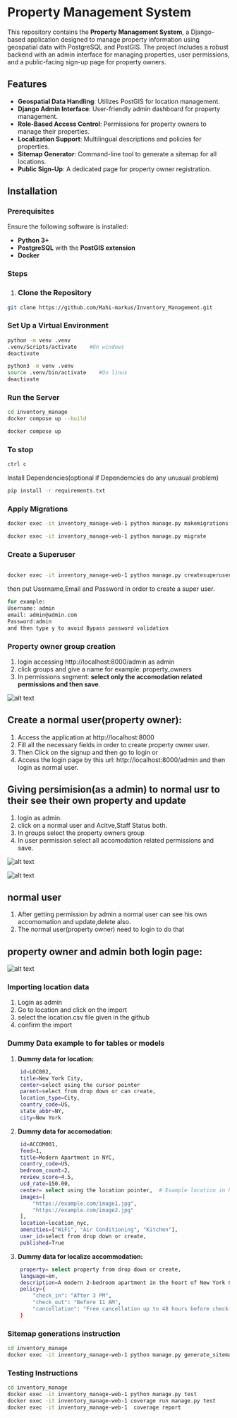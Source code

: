 # Property Management System

This repository contains the **Property Management System**, a Django-based application designed to manage property information using geospatial data with PostgreSQL and PostGIS. The project includes a robust backend with an admin interface for managing properties, user permissions, and a public-facing sign-up page for property owners.

## Features

- **Geospatial Data Handling**: Utilizes PostGIS for location management.
- **Django Admin Interface**: User-friendly admin dashboard for property management.
- **Role-Based Access Control**: Permissions for property owners to manage their properties.
- **Localization Support**: Multilingual descriptions and policies for properties.
- **Sitemap Generator**: Command-line tool to generate a sitemap for all locations.
- **Public Sign-Up**: A dedicated page for property owner registration.

## Installation

### Prerequisites

Ensure the following software is installed:

- **Python 3+**
- **PostgreSQL** with the **PostGIS extension**
- **Docker**

### Steps

1. ### Clone the Repository ###

  ```bash
 git clone https://github.com/Mahi-markus/Inventory_Management.git

```

### Set Up a Virtual Environment

```bash
python -m venv .venv
.venv/Scripts/activate    #On windows
deactivate
```

```bash
python3 -m venv .venv
source .venv/bin/activate    #On linux
deactivate
```

### Run the Server

```bash
cd inventory_manage
docker compose up --build
```

```bash
docker compose up
```

### To stop

```bash
ctrl c

```

Install Dependencies(optional if Dependemcies do any unusual problem)

```bash
pip install -r requirements.txt
```


### Apply Migrations

```bash
docker exec -it inventory_manage-web-1 python manage.py makemigrations
```

```bash
docker exec -it inventory_manage-web-1 python manage.py migrate
```

### Create a Superuser

```bash

docker exec -it inventory_manage-web-1 python manage.py createsuperuser
```

then put Username,Email and Password in order to create a super user.

```bash
for example:
Username: admin
email: admin@admin.com
Password:admin
and then type y to avoid Bypass password validation

```

### Property owner group creation

1. login accessing http://localhost:8000/admin as admin
2. click groups and give a name for example: property_owners
3. In permissions segment: **select only the  accomodation related permissions and then save**.

![alt text](images/prop_owner_group.png)

## Create a normal user(property owner):

1.  Access the application at http://localhost:8000
2.  Fill all the necessary fields in order to create property owner user.
3.  Then Click on the signup and then go to login or
4.  Access the login page by this url: http://localhost:8000/admin and then login as normal user.

## Giving persimision(as a admin) to normal usr to their see their own property and update

1. login as admin.
2. click on a normal user and Acitve,Staff Status both.
3. In groups select the property owners group
4. In user permission select all accomodation related permissions and save.

![alt text](images/premission1.png)  

![alt text](images/permission2.png) 

## normal user

1. After getting permission by admin a normal user can see his own accomomation and update,delete also.
2. The normal user(property owner) need to login to do that

## property owner and admin both login page:
![alt text](images/login.png)

### Importing location data
1. Login as admin  
2. Go to location and click on the import
3. select the location.csv file given in the github
4. confirm the import

### Dummy Data example to for tables or models
1. **Dummy data for location:** 
```bash
    id=LOC002,
    title=New York City,
    center=select using the cursor pointer
    parent=select from drop down or can create,
    location_type=City,
    country_code=US,
    state_abbr=NY,
    city=New York
```



2. **Dummy data for accomodation:** 
```bash
    id=ACCOM001,
    feed=1,
    title=Modern Apartment in NYC,
    country_code=US,
    bedroom_count=2,
    review_score=4.5,
    usd_rate=150.00,
    center= select using the location pointer,  # Example location in NYC
    images=[
        "https://example.com/image1.jpg",
        "https://example.com/image2.jpg"
    ],
    location=location_nyc,
    amenities=["WiFi", "Air Conditioning", "Kitchen"],
    user_id=select from drop down or create, 
    published=True
```

3. **Dummy data for localize accommodation:**
```bash
    property= select property from drop down or create,
    language=en,
    description=A modern 2-bedroom apartment in the heart of New York City,
    policy={
        "check_in": "After 3 PM",
        "check_out": "Before 11 AM",
        "cancellation": "Free cancellation up to 48 hours before check-in."
    }
```       

### Sitemap generations instruction

```bash
cd inventory_manage
docker exec -it inventory_manage-web-1 python manage.py generate_sitemap
```


### Testing Instructions
```bash
cd inventory_manage
docker exec -it inventory_manage-web-1 python manage.py test
docker exec -it inventory_manage-web-1 coverage run manage.py test
docker exec -it inventory_manage-web-1  coverage report

```

